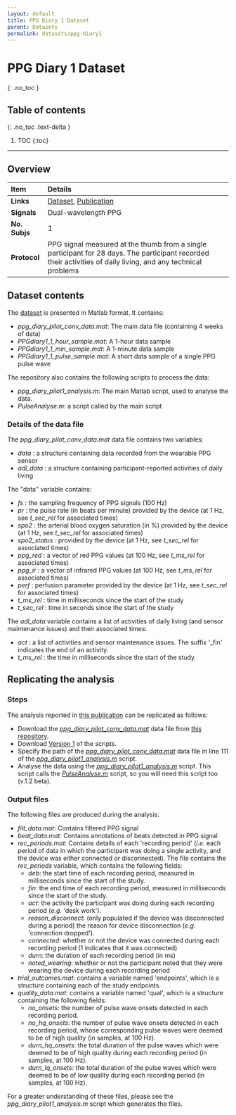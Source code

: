 ```yaml
---
layout: default
title: PPG Diary 1 Dataset
parent: Datasets
permalink: datasets/ppg-diary1
---
```


# PPG Diary 1 Dataset
{: .no_toc }

## Table of contents
{: .no_toc .text-delta }

1. TOC
{:toc}

---

## Overview

 Item | Details 
 :--- | :--- 
 **Links** | [Dataset](https://doi.org/10.5281/zenodo.3268500), [Publication](https://doi.org/10.3390/ecsa-7-08233)
 **Signals** | Dual-wavelength PPG 
 **No. Subjs** | 1
 **Protocol** | PPG signal measured at the thumb from a single participant for 28 days. The participant recorded their activities of daily living, and any technical problems

## Dataset contents

The [dataset](https://doi.org/10.5281/zenodo.3268500) is presented in Matlab format. It contains:
- _ppg_diary_pilot_conv_data.mat_: The main data file (containing 4 weeks of data)
- _PPGdiary1_1_hour_sample.mat_: A 1-hour data sample
- _PPGdiary1_1_min_sample.mat_: A 1-minute data sample
- _PPGdiary1_1_pulse_sample.mat_: A short data sample of a single PPG pulse wave

The repository also contains the following scripts to process the data:
- _ppg_diary_pilot1_analysis.m_: The main Matlab script, used to analyse the data.
- _PulseAnalyse.m_: a script called by the main script

### Details of the data file

The _ppg_diary_pilot_conv_data.mat_ data file contains two variables:
 - _data_ : a structure containing data recorded from the wearable PPG sensor
 - _adl_data_ : a structure containing participant-reported activities of daily living

The "data" variable contains:
 - _fs_ : the sampling frequency of PPG signals (100 Hz)
 - _pr_ : the pulse rate (in beats per minute) provided by the device (at 1 Hz, see
_t_sec_rel_ for associated times)
 - _spo2_ : the arterial blood oxygen saturation (in %) provided by the device (at 1 Hz, see _t_sec_rel_ for associated times)
 - _spo2_status_ : provided by the device (at 1 Hz, see _t_sec_rel_ for associated times)
 - _ppg_red_ : a vector of red PPG values (at 100 Hz, see _t_ms_rel_ for associated times)
 - _ppg_ir_ : a vector of infrared PPG values (at 100 Hz, see _t_ms_rel_ for associated times)
 - _perf_ : perfusion parameter provided by the device (at 1 Hz, see _t_sec_rel_ for associated times)
 - _t_ms_rel_ : time in milliseconds since the start of the study
 - _t_sec_rel_ : time in seconds since the start of the study

The _adl_data_ variable contains a list of activities of daily living (and sensor maintenance issues) and their associated times:
 - _act_ : a list of activities and sensor maintenance issues. The suffix '_fin' indicates the end of an activity.
 - _t_ms_rel_ : the time in milliseconds since the start of the study.

## Replicating the analysis

### Steps 

The analysis reported in [this publication](https://doi.org/10.3390/ecsa-7-08233) can be replicated as follows:
*   Download the *[ppg_diary_pilot_conv_data.mat](https://zenodo.org/record/4106663/files/ppg_diary_pilot_conv_data.mat?download=1)* data file from [this repository](https://doi.org/10.5281/zenodo.3268500).
*   Download [Version 1](https://github.com/peterhcharlton/ppg-diary/tree/master/ppg-diary_v1.0) of the scripts.
*   Specify the path of the *[ppg_diary_pilot_conv_data.mat](https://zenodo.org/record/4106663/files/ppg_diary_pilot_conv_data.mat?download=1)* data file in line 111 of the *[ppg_diary_pilot1_analysis.m](https://zenodo.org/record/4106663/files/ppg_diary_pilot1_analysis.m?download=1)* script.
*   Analyse the data using the *[ppg_diary_pilot1_analysis.m](https://zenodo.org/record/4106663/files/ppg_diary_pilot1_analysis.m?download=1)* script. This script calls the *[PulseAnalyse.m](https://zenodo.org/record/4107055/files/PulseAnalyse.m?download=1)* script, so you will need this script too (v.1.2 beta).

### Output files

The following files are produced during the analysis:
- _filt_data.mat_: Contains filtered PPG signal
- _beat_data.mat_: Contains annotations of beats detected in PPG signal
- _rec_periods.mat_: Contains details of each 'recording period' (_i.e._ each period of data in which the participant was doing a single activity, and the device was either connected or disconnected). The file contains the _rec_periods_ variable, which contains the following fields:
  - _deb_: the start time of each recording period, measured in milliseconds since the start of the study.
  - _fin_: the end time of each recording period, measured in milliseconds since the start of the study.
  - _act_: the activity the participant was doing during each recording period (_e.g._ 'desk work').
  - _reason_disconnect_: (only populated if the device was disconnected during a period) the reason for device disconnection (_e.g._ 'connection dropped').
  - _connected_: whether or not the device was connected during each recording period (1 indicates that it was connected)
  - _durn_: the duration of each recording period (in ms)
  - _noted_wearing_: whether or not the participant noted that they were wearing the device during each recording period
- _trial_outcomes.mat_: contains a variable named 'endpoints', which is a structure containing each of the study endpoints.
- _quality_data.mat_: contains a variable named 'qual', which is a structure containing the following fields:
  - _no_onsets_: the number of pulse wave onsets detected in each recording period.
  - _no_hq_onsets_: the number of pulse wave onsets detected in each recording period, whose corresponding pulse waves were deemed to be of high quality (in samples, at 100 Hz).
  - _durn_hq_onsets_: the total duration of the pulse waves which were deemed to be of high quality during each recording period (in samples, at 100 Hz).
  - _durn_lq_onsets_: the total duration of the pulse waves which were deemed to be of low quality during each recording period (in samples, at 100 Hz).

For a greater understanding of these files, please see the _ppg_diary_pilot1_analysis.m_ script which generates the files. 
  
  
  
  
  
  
  
  
  
  
  
  
  

